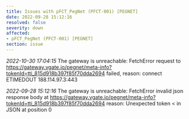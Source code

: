```yaml
---
title: Issues with pFCT_PegNet (PFCT-001) [PEGNET]
date: 2022-09-28 15:12:16
resolved: false
severity: down
affected:
- pFCT_PegNet (PFCT-001) [PEGNET]
section: issue
---
```


*2022-10-30 17:04:15* The gateway is unreachable: FetchError request to https://gateway.vgate.io/pegnet/meta-info?tokenId=tti_815d918b397f85f70dda2694 failed, reason: connect ETIMEDOUT 188.114.97.3:443

*2022-09-28 15:12:16* The gateway is unreachable: FetchError invalid json response body at https://gateway.vgate.io/pegnet/meta-info?tokenId=tti_815d918b397f85f70dda2694 reason: Unexpected token < in JSON at position 0